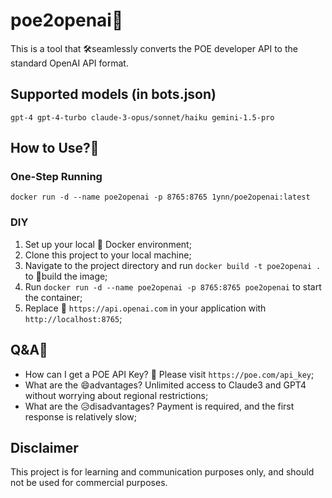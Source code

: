 # poe2openai🚀

This is a tool that 🛠️seamlessly converts the POE developer API to the standard OpenAI API format.

## Supported models (in bots.json)

```
gpt-4 gpt-4-turbo claude-3-opus/sonnet/haiku gemini-1.5-pro
```

## How to Use?🤔

### One-Step Running

```
docker run -d --name poe2openai -p 8765:8765 1ynn/poe2openai:latest
```

### DIY

1. Set up your local 🐳 Docker environment;
2. Clone this project to your local machine;
3. Navigate to the project directory and run `docker build -t poe2openai .` to 🔧build the image;
4. Run `docker run -d --name poe2openai -p 8765:8765 poe2openai` to start the container;
5. Replace 🔄 `https://api.openai.com` in your application with `http://localhost:8765`;

## Q&A💬

* How can I get a POE API Key? 🔑 Please visit `https://poe.com/api_key`;
* What are the 😄advantages? Unlimited access to Claude3 and GPT4 without worrying about regional restrictions;
* What are the 😥disadvantages? Payment is required, and the first response is relatively slow;

## Disclaimer

This project is for learning and communication purposes only, and should not be used for commercial purposes.
